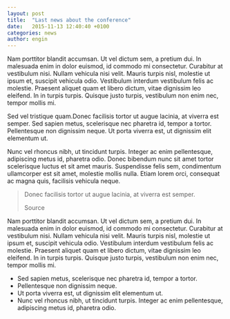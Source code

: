 ```yaml
---
layout: post
title:  "Last news about the conference"
date:   2015-11-13 12:40:40 +0100
categories: news
author: engin
---
```

Nam porttitor blandit accumsan. Ut vel dictum sem, a pretium dui. In malesuada enim in dolor euismod, id commodo mi consectetur. Curabitur at vestibulum nisi. Nullam vehicula nisi velit. Mauris turpis nisl, molestie ut ipsum et, suscipit vehicula odio. Vestibulum interdum vestibulum felis ac molestie. Praesent aliquet quam et libero dictum, vitae dignissim leo eleifend. In in turpis turpis. Quisque justo turpis, vestibulum non enim nec, tempor mollis mi. 

<!-- more -->

Sed vel tristique quam.Donec facilisis tortor ut augue lacinia, at viverra est semper. Sed sapien metus, scelerisque nec pharetra id, tempor a tortor. Pellentesque non dignissim neque. Ut porta viverra est, ut dignissim elit elementum ut. 

Nunc vel rhoncus nibh, ut tincidunt turpis. Integer ac enim pellentesque, adipiscing metus id, pharetra odio. Donec bibendum nunc sit amet tortor scelerisque luctus et sit amet mauris. Suspendisse felis sem, condimentum ullamcorper est sit amet, molestie mollis nulla. Etiam lorem orci, consequat ac magna quis, facilisis vehicula neque.

> Donec facilisis tortor ut augue lacinia, at viverra est semper.
>
> Source

Nam porttitor blandit accumsan. Ut vel dictum sem, a pretium dui. In malesuada enim in dolor euismod, id commodo mi consectetur. Curabitur at vestibulum nisi. Nullam vehicula nisi velit. Mauris turpis nisl, molestie ut ipsum et, suscipit vehicula odio. Vestibulum interdum vestibulum felis ac molestie. Praesent aliquet quam et libero dictum, vitae dignissim leo eleifend. In in turpis turpis. Quisque justo turpis, vestibulum non enim nec, tempor mollis mi.


* Sed sapien metus, scelerisque nec pharetra id, tempor a tortor.
* Pellentesque non dignissim neque. 
* Ut porta viverra est, ut dignissim elit elementum ut. 
* Nunc vel rhoncus nibh, ut tincidunt turpis. Integer ac enim pellentesque, adipiscing metus id, pharetra odio. 

